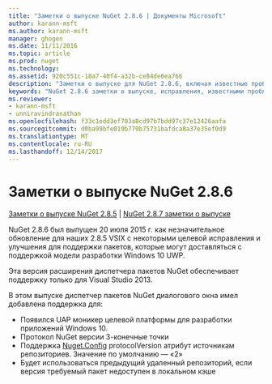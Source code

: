 ```yaml
---
title: "Заметки о выпуске NuGet 2.8.6 | Документы Microsoft"
author: karann-msft
ms.author: karann-msft
manager: ghogen
ms.date: 11/11/2016
ms.topic: article
ms.prod: nuget
ms.technology: 
ms.assetid: 920c551c-18a7-40f4-a32b-ce84de6ea766
description: "Заметки о выпуске для NuGet 2.8.6, включая известные проблемы, исправленные ошибки, добавленные функции и DCR."
keywords: "NuGet 2.8.6 заметки о выпуске, исправления, известными проблемами, добавлены функции, DCR"
ms.reviewer:
- karann-msft
- unniravindranathan
ms.openlocfilehash: f33c1edd3ef703a8cd97b7bdd97c37e12426aafa
ms.sourcegitcommit: d0ba99bfe019b779b75731bafdca8a37e35ef0d9
ms.translationtype: MT
ms.contentlocale: ru-RU
ms.lasthandoff: 12/14/2017
---
```

# <a name="nuget-286-release-notes"></a>Заметки о выпуске NuGet 2.8.6

[Заметки о выпуске NuGet 2.8.5](../release-notes/nuget-2.8.5.md) | [NuGet 2.8.7 заметки о выпуске](../release-notes/nuget-2.8.7.md)

NuGet 2.8.6 был выпущен 20 июля 2015 г. как незначительное обновление для наших 2.8.5 VSIX с некоторыми целевой исправления и улучшения для поддержки пакетов, которые могут доставляться с поддержкой модели разработки Windows 10 UWP.

Эта версия расширения диспетчера пакетов NuGet обеспечивает поддержку только для Visual Studio 2013.

В этом выпуске диспетчер пакетов NuGet диалогового окна имел добавлена поддержка для:

* Появился UAP моникер целевой платформы для разработки приложений Windows 10.
* Протокол NuGet версии 3-конечные точки
* Поддержка [Nuget.Config](../consume-packages/configuring-nuget-behavior.md) protocolVersion атрибут источникам репозиториев. Значение по умолчанию — «2»
* Будет использоваться предыдущий удаленный репозиторий, если версия требуемый пакет недоступен в локальном кэше